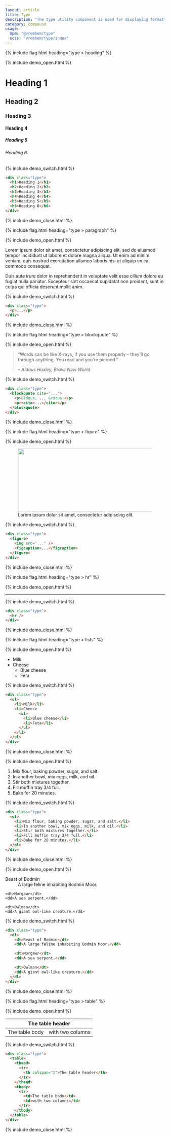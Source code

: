 ```yaml
---
layout: article
title: Type
description: "The type utility component is used for displaying formatted text like you would see in a blog post or document."
category: compound
usage:
  npm: "@vrembem/type"
  scss: "vrembem/type/index"
---
```


{% include flag.html heading="type > heading" %}

{% include demo_open.html %}

<div class="type">
  <h1>Heading 1</h1>
  <h2>Heading 2</h2>
  <h3>Heading 3</h3>
  <h4>Heading 4</h4>
  <h5>Heading 5</h5>
  <h6>Heading 6</h6>
</div>

{% include demo_switch.html %}

```html
<div class="type">
  <h1>Heading 1</h1>
  <h2>Heading 2</h2>
  <h3>Heading 3</h3>
  <h4>Heading 4</h4>
  <h5>Heading 5</h5>
  <h6>Heading 6</h6>
</div>
```

{% include demo_close.html %}

{% include flag.html heading="type > paragraph" %}

{% include demo_open.html %}

<div class="type">
  <p>Lorem ipsum dolor sit amet, consectetur adipiscing elit, sed do eiusmod tempor incididunt ut labore et dolore magna aliqua. Ut enim ad minim veniam, quis nostrud exercitation ullamco laboris nisi ut aliquip ex ea commodo consequat.</p>
  <p>Duis aute irure dolor in reprehenderit in voluptate velit esse cillum dolore eu fugiat nulla pariatur. Excepteur sint occaecat cupidatat non proident, sunt in culpa qui officia deserunt mollit anim.</p>
</div>

{% include demo_switch.html %}

```html
<div class="type">
  <p>...</p>
</div>
```

{% include demo_close.html %}


{% include flag.html heading="type > blockquote" %}

{% include demo_open.html %}

<div class="type">
  <blockquote cite="https://www.huxley.net/bnw/four.html">
    <p>&ldquo;Words can be like X-rays, if you use them properly – they'll go through anything. You read and you're pierced.&rdquo;</p>
    <p><cite>– Aldous Huxley, Brave New World</cite></p>
  </blockquote>
</div>

{% include demo_switch.html %}

```html
<div class="type">
  <blockquote cite="...">
    <p>&ldquo; ... &rdquo;</p>
    <p><cite>...</cite></p>
  </blockquote>
</div>
```

{% include demo_close.html %}

{% include flag.html heading="type > figure" %}

{% include demo_open.html %}

<div class="type">
  <figure>
    <img src="https://picsum.photos/600/200/?random" width="600" height="200" />
    <figcaption>Lorem ipsum dolor sit amet, consectetur adipiscing elit.</figcaption>
  </figure>
</div>

{% include demo_switch.html %}

```html
<div class="type">
  <figure>
    <img src="..." />
    <figcaption>...</figcaption>
  </figure>
</div>
```

{% include demo_close.html %}

{% include flag.html heading="type > hr" %}

{% include demo_open.html %}

<div class="type">
  <hr />
</div>

{% include demo_switch.html %}

```html
<div class="type">
  <hr />
</div>
```

{% include demo_close.html %}

{% include flag.html heading="type > lists" %}

{% include demo_open.html %}

<div class="type">
  <ul>
    <li>Milk</li>
    <li>Cheese
      <ul>
        <li>Blue cheese</li>
        <li>Feta</li>
      </ul>
    </li>
  </ul>
</div>

{% include demo_switch.html %}

```html
<div class="type">
  <ul>
    <li>Milk</li>
    <li>Cheese
      <ul>
        <li>Blue cheese</li>
        <li>Feta</li>
      </ul>
    </li>
  </ul>
</div>
```

{% include demo_close.html %}

{% include demo_open.html %}

<div class="type">
  <ol>
    <li>Mix flour, baking powder, sugar, and salt.</li>
    <li>In another bowl, mix eggs, milk, and oil.</li>
    <li>Stir both mixtures together.</li>
    <li>Fill muffin tray 3/4 full.</li>
    <li>Bake for 20 minutes.</li>
  </ol>
</div>

{% include demo_switch.html %}

```html
<div class="type">
  <ol>
    <li>Mix flour, baking powder, sugar, and salt.</li>
    <li>In another bowl, mix eggs, milk, and oil.</li>
    <li>Stir both mixtures together.</li>
    <li>Fill muffin tray 3/4 full.</li>
    <li>Bake for 20 minutes.</li>
  </ol>
</div>
```

{% include demo_close.html %}

{% include demo_open.html %}

<div class="type">
  <dl>
    <dt>Beast of Bodmin</dt>
    <dd>A large feline inhabiting Bodmin Moor.</dd>

    <dt>Morgawr</dt>
    <dd>A sea serpent.</dd>

    <dt>Owlman</dt>
    <dd>A giant owl-like creature.</dd>
  </dl>
</div>

{% include demo_switch.html %}

```html
<div class="type">
  <dl>
    <dt>Beast of Bodmin</dt>
    <dd>A large feline inhabiting Bodmin Moor.</dd>

    <dt>Morgawr</dt>
    <dd>A sea serpent.</dd>

    <dt>Owlman</dt>
    <dd>A giant owl-like creature.</dd>
  </dl>
</div>
```

{% include demo_close.html %}

{% include flag.html heading="type > table" %}

{% include demo_open.html %}

<div class="type">
  <table>
    <thead>
      <tr>
        <th colspan="2">The table header</th>
      </tr>
    </thead>
    <tbody>
      <tr>
        <td>The table body</td>
        <td>with two columns</td>
      </tr>
    </tbody>
  </table>
</div>

{% include demo_switch.html %}

```html
<div class="type">
  <table>
    <thead>
      <tr>
        <th colspan="2">The table header</th>
      </tr>
    </thead>
    <tbody>
      <tr>
        <td>The table body</td>
        <td>with two columns</td>
      </tr>
    </tbody>
  </table>
</div>
```

{% include demo_close.html %}

